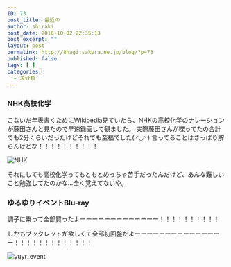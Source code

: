 ```yaml
---
ID: 73
post_title: 最近の
author: shiraki
post_date: 2016-10-02 22:35:13
post_excerpt: ""
layout: post
permalink: http://8hagi.sakura.ne.jp/blog/?p=73
published: false
tags: [ ]
categories:
  - 未分類
---
```

### NHK高校化学

こないだ年表書くためにWikipedia見ていたら、NHKの高校化学のナレーションが藤田さんと見たので早速録画して観ました。
実際藤田さんが喋ってたの合計でも2分くらいだったけどそれでも至福でした( ◜◡◝ )
言ってることはさっぱり解らんけどな！！！！！！！！！！

![NHK](/images/2016/10/nhk.jpg)

それにしても高校化学ってもともとめっちゃ苦手だったんだけど、あんな難しいこと勉強してたのかな…全く覚えてないや。

### ゆるゆりイベントBlu-ray

調子に乗って全部買ったよーーーーーーーーーーーーー！！！！！！！！！！

しかもブックレットが欲しくて全部初回盤だよーーーーーーーーーーーーーーー！！！！！！！！！！！！！

![yuyr_event](/images/2016/10/yuyr-event.JPG)